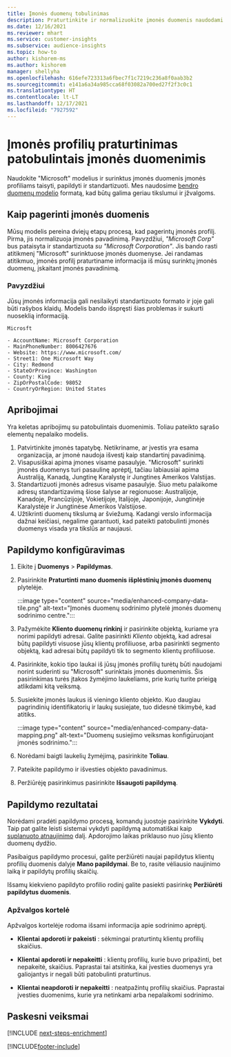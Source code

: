 ```yaml
---
title: Įmonės duomenų tobulinimas
description: Praturtinkite ir normalizuokite įmonės duomenis naudodami "Microsoft" modelius.
ms.date: 12/16/2021
ms.reviewer: mhart
ms.service: customer-insights
ms.subservice: audience-insights
ms.topic: how-to
author: kishorem-ms
ms.author: kishorem
manager: shellyha
ms.openlocfilehash: 616efe723313a6fbec7f1c7219c236a8f0aab3b2
ms.sourcegitcommit: e141a6a34a985cca68f03082a700ed27f2f3c0c1
ms.translationtype: HT
ms.contentlocale: lt-LT
ms.lasthandoff: 12/17/2021
ms.locfileid: "7927592"
---
```

# <a name="enrichment-of-company-profiles-with-enhanced-company-data"></a>Įmonės profilių praturtinimas patobulintais įmonės duomenimis

Naudokite "Microsoft" modelius ir surinktus įmonės duomenis įmonės profiliams taisyti, papildyti ir standartizuoti. Mes naudosime [bendro duomenų modelio](/common-data-model/schema/core/applicationcommon/account) formatą, kad būtų galima geriau tikslumui ir įžvalgoms.

## <a name="how-we-enhance-company-data"></a>Kaip pagerinti įmonės duomenis

Mūsų modelis pereina dviejų etapų procesą, kad pagerintų įmonės profilį. Pirma, jis normalizuoja įmonės pavadinimą. Pavyzdžiui, *"Microsoft Corp"* bus pataisyta ir standartizuota *su "Microsoft Corporation"*. Jis bando rasti atitikmenį "Microsoft" surinktuose įmonės duomenyse. Jei randamas atitikmuo, įmonės profilį praturtiname informacija iš mūsų surinktų įmonės duomenų, įskaitant įmonės pavadinimą.


### <a name="example"></a>Pavyzdžiui

Jūsų įmonės informacija gali nesilaikyti standartizuoto formato ir joje gali būti rašybos klaidų. Modelis bando išspręsti šias problemas ir sukurti nuoseklią informaciją.

```Input
Microsft
```

```Output
- AccountName: Microsoft Corporation
- MainPhoneNumber: 8006427676
- Website: https://www.microsoft.com/
- Street1: One Microsoft Way
- City: Redmond
- StateOrProvince: Washington
- County: King
- ZipOrPostalCode: 98052
- CountryOrRegion: United States
```

## <a name="limitations"></a>Apribojimai

Yra keletas apribojimų su patobulintais duomenimis. Toliau pateikto sąrašo elementų nepalaiko modelis.

1.  Patvirtinkite įmonės tapatybę. Netikriname, ar įvestis yra esama organizacija, ar įmonė naudoja išvestį kaip standartinį pavadinimą.
2.  Visapusiškai apima įmones visame pasaulyje. "Microsoft" surinkti įmonės duomenys turi pasaulinę aprėptį, tačiau labiausiai apima Australiją, Kanadą, Jungtinę Karalystę ir Jungtines Amerikos Valstijas.
3.  Standartizuoti įmonės adresus visame pasaulyje. Šiuo metu palaikome adresų standartizavimą šiose šalyse ar regionuose: Australijoje, Kanadoje, Prancūzijoje, Vokietijoje, Italijoje, Japonijoje, Jungtinėje Karalystėje ir Jungtinėse Amerikos Valstijose.
4.  Užtikrinti duomenų tikslumą ar šviežumą. Kadangi verslo informacija dažnai keičiasi, negalime garantuoti, kad pateikti patobulinti įmonės duomenys visada yra tikslūs ar naujausi.

## <a name="configure-the-enrichment"></a>Papildymo konfigūravimas

1. Eikite į **Duomenys** > **Papildymas**.

1. Pasirinkite **Praturtinti mano duomenis** **išplėstinių įmonės duomenų** plytelėje.

   :::image type="content" source="media/enhanced-company-data-tile.png" alt-text="Įmonės duomenų sodrinimo plytelė įmonės duomenų sodrinimo centre.":::

1. Pažymėkite **Kliento duomenų rinkinį** ir pasirinkite objektą, kuriame yra norimi papildyti adresai. Galite pasirinkti *Kliento* objektą, kad adresai būtų papildyti visuose jūsų klientų profiliuose, arba pasirinkti segmento objektą, kad adresai būtų papildyti tik to segmento klientų profiliuose.

1. Pasirinkite, kokio tipo laukai iš jūsų įmonės profilių turėtų būti naudojami norint suderinti su "Microsoft" surinktais įmonės duomenimis. Šis pasirinkimas turės įtakos žymėjimo laukeliams, prie kurių turite prieigą atlikdami kitą veiksmą.

1.  Susiekite įmonės laukus iš vieningo kliento objekto. Kuo daugiau pagrindinių identifikatorių ir laukų susiejate, tuo didesnė tikimybė, kad atitiks.

    :::image type="content" source="media/enhanced-company-data-mapping.png" alt-text="Duomenų susiejimo veiksmas konfigūruojant įmonės sodrinimo.":::

1. Norėdami baigti laukelių žymėjimą, pasirinkite **Toliau**.

1. Pateikite papildymo ir išvesties objekto pavadinimus.

1. Peržiūrėję pasirinkimus pasirinkite **Išsaugoti papildymą**.

## <a name="enrichment-results"></a>Papildymo rezultatai

Norėdami pradėti papildymo procesą, komandų juostoje pasirinkite **Vykdyti**. Taip pat galite leisti sistemai vykdyti papildymą automatiškai kaip [suplanuoto atnaujinimo](system.md#schedule-tab) dalį. Apdorojimo laikas priklauso nuo jūsų kliento duomenų dydžio.

Pasibaigus papildymo procesui, galite peržiūrėti naujai papildytus klientų profilių duomenis dalyje **Mano papildymai**. Be to, rasite vėliausio naujinimo laiką ir papildytų profilių skaičių.

Išsamų kiekvieno papildyto profilio rodinį galite pasiekti pasirinkę **Peržiūrėti papildytus duomenis**.

### <a name="overview-card"></a>Apžvalgos kortelė

Apžvalgos kortelėje rodoma išsami informacija apie sodrinimo aprėptį. 

* **Klientai apdoroti ir pakeisti** : sėkmingai praturtintų klientų profilių skaičius.

* **Klientai apdoroti ir nepakeitti** : klientų profilių, kurie buvo pripažinti, bet nepakeitė, skaičius. Paprastai tai atsitinka, kai įvesties duomenys yra galiojantys ir negali būti patobulinti praturtinus.

* **Klientai neapdoroti ir nepakeitti** : neatpažintų profilių skaičius. Paprastai įvesties duomenims, kurie yra netinkami arba nepalaikomi sodrinimo.

## <a name="next-steps"></a>Paskesni veiksmai

[!INCLUDE [next-steps-enrichment](../includes/next-steps-enrichment.md)]

[!INCLUDE[footer-include](../includes/footer-banner.md)]
